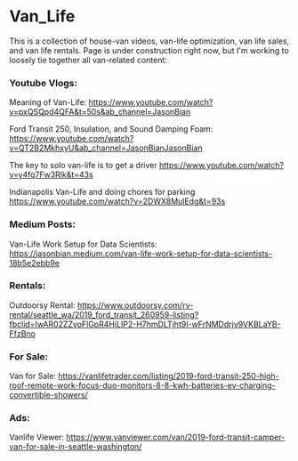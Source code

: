 # Van_Life


This is a collection of house-van videos, van-life optimization, van life sales, and van life rentals. 
Page is under construction right now, but I'm working to loosely tie together all van-related content:

### Youtube Vlogs:

Meaning of Van-Life: https://www.youtube.com/watch?v=pxQSQpd4QFA&t=50s&ab_channel=JasonBian

Ford Transit 250, Insulation, and Sound Damping Foam: https://www.youtube.com/watch?v=QT2B2MkhxyU&ab_channel=JasonBianJasonBian

The key to solo van-life is to get a driver https://www.youtube.com/watch?v=y4fq7Fw3Rlk&t=43s

Indianapolis Van-Life and doing chores for parking https://www.youtube.com/watch?v=2DWX8MulEdg&t=93s

### Medium Posts:
Van-Life Work Setup for Data Scientists: https://jasonbian.medium.com/van-life-work-setup-for-data-scientists-18b5e2ebb9e

### Rentals:
Outdoorsy Rental: https://www.outdoorsy.com/rv-rental/seattle_wa/2019_ford_transit_260959-listing?fbclid=IwAR02ZZvoFlGpR4HjLIP2-H7hmDLTjht9I-wFrNMDdrjv9VKBLaYB-FfzBno

### For Sale:
Van for Sale: https://vanlifetrader.com/listing/2019-ford-transit-250-high-roof-remote-work-focus-duo-monitors-8-8-kwh-batteries-ev-charging-convertible-showers/

### Ads:
Vanlife Viewer: https://www.vanviewer.com/van/2019-ford-transit-camper-van-for-sale-in-seattle-washington/

